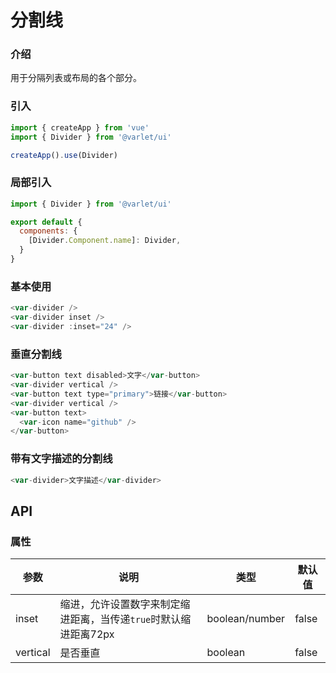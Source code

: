 # 分割线

### 介绍
用于分隔列表或布局的各个部分。

### 引入

```js
import { createApp } from 'vue'
import { Divider } from '@varlet/ui'

createApp().use(Divider)
```

### 局部引入

```js
import { Divider } from '@varlet/ui'

export default {
  components: {
    [Divider.Component.name]: Divider,
  }
}
```

### 基本使用
```js
<var-divider />
<var-divider inset />
<var-divider :inset="24" />
```

### 垂直分割线
```js
<var-button text disabled>文字</var-button>
<var-divider vertical />
<var-button text type="primary">链接</var-button>
<var-divider vertical />
<var-button text>
  <var-icon name="github" />
</var-button>
```

### 带有文字描述的分割线
```js
<var-divider>文字描述</var-divider>
```

## API

### 属性
| 参数 | 说明 | 类型 | 默认值 | 
| --- | --- | --- | --- | 
| inset | 缩进，允许设置数字来制定缩进距离，当传递`true`时默认缩进距离72px | boolean/number | false |
| vertical | 是否垂直 | boolean | false |
